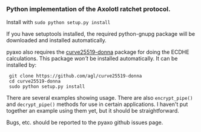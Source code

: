 ### Python implementation of the Axolotl ratchet protocol.

Install with ```sudo python setup.py install```

If you have setuptools installed, the required python-gnupg
package will be downloaded and installed automatically.

pyaxo also requires the [curve25519-donna][1] package
for doing the ECDHE calculations.  This package _won't_
be installed automatically. It can be installed by:

     git clone https://github.com/agl/curve25519-donna
     cd curve25519-donna
     sudo python setup.py install

There are several examples showing usage. There are also
```encrypt_pipe()``` and ```decrypt_pipe()``` methods for use in
certain applications. I haven't put together an example using
them yet, but it should be straightforward.

Bugs, etc. should be reported to the pyaxo github issues page.

   [1]: https://github.com/agl/curve25519-donna
